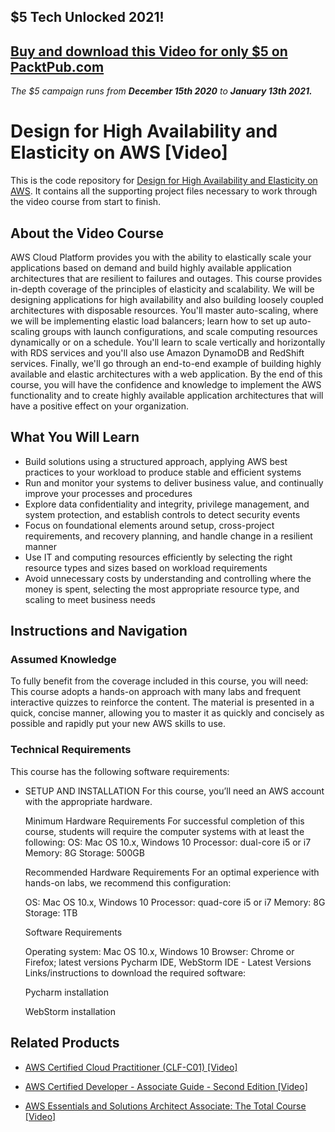 ## $5 Tech Unlocked 2021!
[Buy and download this Video for only $5 on PacktPub.com](https://www.packtpub.com/product/design-for-high-availability-and-elasticity-on-aws-video/9781838554606)
-----
*The $5 campaign         runs from __December 15th 2020__ to __January 13th 2021.__*

# Design for High Availability and Elasticity on AWS [Video]
This is the code repository for [Design for High Availability and Elasticity on AWS](https://www.packtpub.com/cloud-networking/design-for-high-availability-and-elasticity-on-aws-video). It contains all the supporting project files necessary to work through the video course from start to finish.
## About the Video Course
AWS Cloud Platform provides you with the ability to elastically scale your applications based on demand and build highly available application architectures that are resilient to failures and outages.
This course provides in-depth coverage of the principles of elasticity and scalability. We will be designing applications for high availability and also building loosely coupled architectures with disposable resources. You'll master auto-scaling, where we will be implementing elastic load balancers; learn how to set up auto-scaling groups with launch configurations, and scale computing resources dynamically or on a schedule. You'll learn to scale vertically and horizontally with RDS services and you'll also use Amazon DynamoDB and RedShift services. Finally, we'll go through an end-to-end example of building highly available and elastic architectures with a web application.
By the end of this course, you will have the confidence and knowledge to implement the AWS functionality and to create highly available application architectures that will have a positive effect on your organization.			

<H2>What You Will Learn</H2>
<DIV class=book-info-will-learn-text>
<UL>
<LI>Build solutions using a structured approach, applying AWS best practices to your workload to produce stable and efficient systems
<LI>Run and monitor your systems to deliver business value, and continually improve your processes and procedures
<LI>Explore data confidentiality and integrity, privilege management, and system protection, and establish controls to detect security events
<LI>Focus on foundational elements around setup, cross-project requirements, and recovery planning, and handle change in a resilient manner
<LI>Use IT and computing resources efficiently by selecting the right resource types and sizes based on workload requirements
<LI>Avoid unnecessary costs by understanding and controlling where the money is spent, selecting the most appropriate resource type, and scaling to meet business needs	</LI></UL></DIV>

## Instructions and Navigation
### Assumed Knowledge
To fully benefit from the coverage included in this course, you will need:<br/>
This course adopts a hands-on approach with many labs and frequent interactive quizzes to reinforce the content. The material is presented in a quick, concise manner, allowing you to master it as quickly and concisely as possible and rapidly put your new AWS skills to use.

### Technical Requirements
This course has the following software requirements:<br/>
<UL><LI>SETUP AND INSTALLATION
For this course, you’ll need an AWS account with the appropriate hardware.

Minimum Hardware Requirements
For successful completion of this course, students will require the computer systems with at least the following:
OS: Mac OS 10.x, Windows 10
Processor: dual-core i5 or i7
Memory: 8G
Storage: 500GB

Recommended Hardware Requirements
For an optimal experience with hands-on labs, we recommend this configuration:

OS: Mac OS 10.x, Windows 10
Processor: quad-core i5 or i7
Memory: 8G
Storage: 1TB 

Software Requirements

Operating system: Mac OS 10.x, Windows 10
Browser: Chrome or Firefox; latest versions
Pycharm IDE, WebStorm IDE - Latest Versions
Links/instructions to download the required software:

Pycharm installation

WebStorm installation</LI></UL>

## Related Products
* [AWS Certified Cloud Practitioner (CLF-C01) [Video]](https://www.packtpub.com/cloud-networking/aws-certified-cloud-practitioner-clf-c01-video)

* [AWS Certified Developer - Associate Guide - Second Edition [Video]](https://www.packtpub.com/virtualization-and-cloud/aws-certified-developer-associate-guide-second-edition)

* [AWS Essentials and Solutions Architect Associate: The Total Course [Video]](https://www.packtpub.com/cloud-networking/aws-essentials-and-solutions-architect-associate-the-total-course-video)
